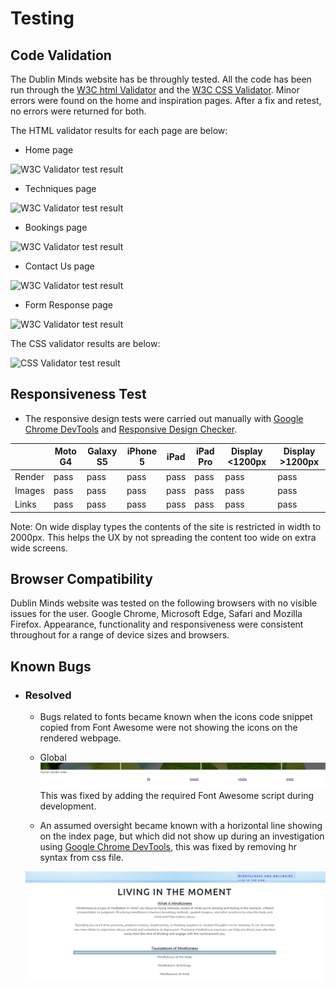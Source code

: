 # Testing
## Code Validation
The Dublin Minds website has be throughly tested. All the code has been run through the [W3C html Validator](https://validator.w3.org/) and the [W3C CSS Validator](https://jigsaw.w3.org/css-validator/). Minor errors were found on the home and inspiration pages. After a fix and retest, no errors were returned for both. 

The HTML validator results for each page are below:

* Home page

![W3C Validator test result](assets/readme-images/w3ctesting.png)

* Techniques page

![W3C Validator test result](assets/readme-images/w3ctesting.png)

* Bookings page

![W3C Validator test result](assets/readme-images/w3ctesting.png)

* Contact Us page

![W3C Validator test result](assets/readme-images/w3ctesting.png)

* Form Response page

![W3C Validator test result](assets/readme-images/w3ctesting.png)

The CSS validator results are below:

![CSS Validator test result](assets/readme-images/csstesting.png)

## Responsiveness Test

* The responsive design tests were carried out manually with [Google Chrome DevTools](https://developer.chrome.com/docs/devtools/) and [Responsive Design Checker](https://www.responsivedesignchecker.com/).

|        | Moto G4 | Galaxy S5 | iPhone 5 | iPad | iPad Pro | Display <1200px | Display >1200px |
|--------|---------|-----------|----------|------|----------|-----------------|-----------------|
| Render | pass    | pass      | pass     | pass | pass     | pass            | pass            |
| Images | pass    | pass      | pass     | pass | pass     | pass            | pass            |
| Links  | pass    | pass      | pass     | pass | pass     | pass            | pass            |

Note: On wide display types the contents of the site is restricted in width to 2000px. This helps the UX by not spreading the content too wide on extra wide screens.

## Browser Compatibility

Dublin Minds website was tested on the following browsers with no visible issues for the user. 
Google Chrome, Microsoft Edge, Safari and Mozilla Firefox. Appearance, functionality and responsiveness were consistent throughout for a range of device sizes and browsers.

## Known Bugs
* ### Resolved

    * Bugs related to fonts became known when the icons code snippet copied from Font Awesome were not showing the icons on the rendered webpage.

    * Global
    ![Font Awesome script](assets/readme-images/footer-font-test.PNG)
    This was fixed by adding the required Font Awesome script during development.

    * An assumed oversight became known with a horizontal line showing on the index page, but which did not show up during an investigation using [Google Chrome DevTools](https://developer.chrome.com/docs/devtools/), this was fixed by removing hr syntax from css file.

    ![Horizontal Rule bug](assets/readme-images/hr-test.PNG)